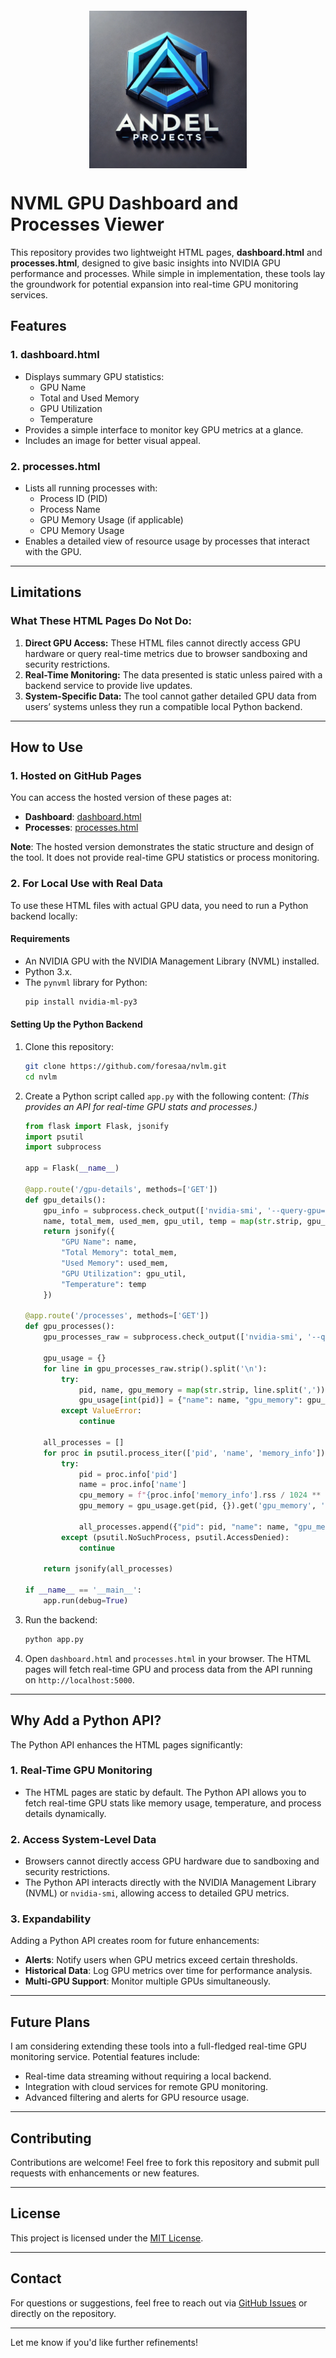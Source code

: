 <img src = "perpop.png" alt = "Performance Properties" style = "max-width: 50%; height: 100; display: block; margin: 20px auto;" />

# NVML GPU Dashboard and Processes Viewer

This repository provides two lightweight HTML pages, **dashboard.html** and **processes.html**, designed to give basic insights into NVIDIA GPU performance and processes. While simple in implementation, these tools lay the groundwork for potential expansion into real-time GPU monitoring services.

## Features

### **1. dashboard.html**

- Displays summary GPU statistics:
  - GPU Name
  - Total and Used Memory
  - GPU Utilization
  - Temperature
- Provides a simple interface to monitor key GPU metrics at a glance.
- Includes an image for better visual appeal.

### **2. processes.html**

- Lists all running processes with:
  - Process ID (PID)
  - Process Name
  - GPU Memory Usage (if applicable)
  - CPU Memory Usage
- Enables a detailed view of resource usage by processes that interact with the GPU.

---

## Limitations

### What These HTML Pages **Do Not** Do:

1. **Direct GPU Access:** These HTML files cannot directly access GPU hardware or query real-time metrics due to browser sandboxing and security restrictions.
2. **Real-Time Monitoring:** The data presented is static unless paired with a backend service to provide live updates.
3. **System-Specific Data:** The tool cannot gather detailed GPU data from users’ systems unless they run a compatible local Python backend.

---

## How to Use

### **1. Hosted on GitHub Pages**

You can access the hosted version of these pages at:

- **Dashboard**: [dashboard.html](https://foresaa.github.io/nvlm/dashboard.html)
- **Processes**: [processes.html](https://foresaa.github.io/nvlm/processes.html)

**Note**: The hosted version demonstrates the static structure and design of the tool. It does not provide real-time GPU statistics or process monitoring.

### **2. For Local Use with Real Data**

To use these HTML files with actual GPU data, you need to run a Python backend locally:

#### **Requirements**

- An NVIDIA GPU with the NVIDIA Management Library (NVML) installed.
- Python 3.x.
- The `pynvml` library for Python:
  ```bash
  pip install nvidia-ml-py3
  ```

#### **Setting Up the Python Backend**

1. Clone this repository:
   ```bash
   git clone https://github.com/foresaa/nvlm.git
   cd nvlm
   ```
2. Create a Python script called `app.py` with the following content:
   _(This provides an API for real-time GPU stats and processes.)_

   ```python
   from flask import Flask, jsonify
   import psutil
   import subprocess

   app = Flask(__name__)

   @app.route('/gpu-details', methods=['GET'])
   def gpu_details():
       gpu_info = subprocess.check_output(['nvidia-smi', '--query-gpu=name,memory.total,memory.used,utilization.gpu,temperature.gpu', '--format=csv,noheader'], encoding='utf-8')
       name, total_mem, used_mem, gpu_util, temp = map(str.strip, gpu_info.split(','))
       return jsonify({
           "GPU Name": name,
           "Total Memory": total_mem,
           "Used Memory": used_mem,
           "GPU Utilization": gpu_util,
           "Temperature": temp
       })

   @app.route('/processes', methods=['GET'])
   def gpu_processes():
       gpu_processes_raw = subprocess.check_output(['nvidia-smi', '--query-compute-apps=pid,name,used_memory', '--format=csv,noheader'], encoding='utf-8')

       gpu_usage = {}
       for line in gpu_processes_raw.strip().split('\n'):
           try:
               pid, name, gpu_memory = map(str.strip, line.split(','))
               gpu_usage[int(pid)] = {"name": name, "gpu_memory": gpu_memory}
           except ValueError:
               continue

       all_processes = []
       for proc in psutil.process_iter(['pid', 'name', 'memory_info']):
           try:
               pid = proc.info['pid']
               name = proc.info['name']
               cpu_memory = f"{proc.info['memory_info'].rss / 1024 ** 2:.2f} MB"
               gpu_memory = gpu_usage.get(pid, {}).get('gpu_memory', '0 MB')

               all_processes.append({"pid": pid, "name": name, "gpu_memory": gpu_memory, "cpu_memory": cpu_memory})
           except (psutil.NoSuchProcess, psutil.AccessDenied):
               continue

       return jsonify(all_processes)

   if __name__ == '__main__':
       app.run(debug=True)
   ```

3. Run the backend:
   ```bash
   python app.py
   ```
4. Open `dashboard.html` and `processes.html` in your browser. The HTML pages will fetch real-time GPU and process data from the API running on `http://localhost:5000`.

---

## Why Add a Python API?

The Python API enhances the HTML pages significantly:

### **1. Real-Time GPU Monitoring**

- The HTML pages are static by default. The Python API allows you to fetch real-time GPU stats like memory usage, temperature, and process details dynamically.

### **2. Access System-Level Data**

- Browsers cannot directly access GPU hardware due to sandboxing and security restrictions.
- The Python API interacts directly with the NVIDIA Management Library (NVML) or `nvidia-smi`, allowing access to detailed GPU metrics.

### **3. Expandability**

Adding a Python API creates room for future enhancements:

- **Alerts**: Notify users when GPU metrics exceed certain thresholds.
- **Historical Data**: Log GPU metrics over time for performance analysis.
- **Multi-GPU Support**: Monitor multiple GPUs simultaneously.

---

## Future Plans

I am considering extending these tools into a full-fledged real-time GPU monitoring service. Potential features include:

- Real-time data streaming without requiring a local backend.
- Integration with cloud services for remote GPU monitoring.
- Advanced filtering and alerts for GPU resource usage.

---

## Contributing

Contributions are welcome! Feel free to fork this repository and submit pull requests with enhancements or new features.

---

## License

This project is licensed under the [MIT License](LICENSE).

---

## Contact

For questions or suggestions, feel free to reach out via [GitHub Issues](https://github.com/foresaa/nvlm/issues) or directly on the repository.

---

Let me know if you'd like further refinements!
